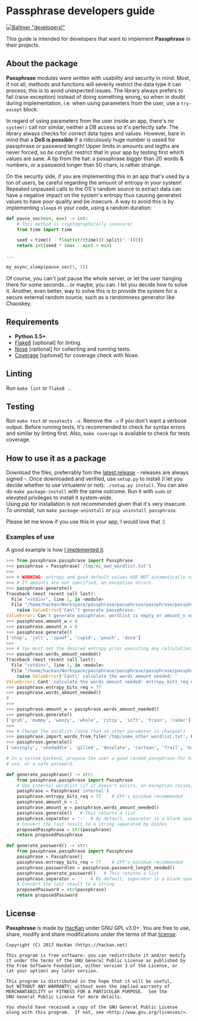 # Passphrase developers guide

[![Ballmer "developers!"](https://passh.hackan.net/img/developers.png)](http://www.youtube.com/watch?v=V-FkalybggA "Developers")

This guide is intended for developers that want to implement **Passphrase** in their projects.

## About the package

**Passphrase** modules were written with usability and security in mind. Most, if not all, methods and functions will severily restrict the data type it can process; this is to avoid unexpected issues. The library always prefers to fail (raise exception) instead of doing something wrong, so when in doubt during implementation, i.e. when using parameters from the user, use a `try-except` block.

In regard of using parameters from the user inside an app, there's no `system()` call nor similar, neither a DB access so it's perfectly safe. The library always checks for correct data types and values. However, bare in mind that a **DoS is possible** if a ridiculously huge number is ussed for passphrase or password length! Upper limits in amounts and legths are never forced, so *be careful*: restrict that in your app by testing first which values are sane. A tip from the hat: a passphrase bigger than 20 words & numbers, or a password longer than 50 chars, is rather strange.

On the security side, if you are implementing this in an app that's used by a ton of users, be careful regarding the amount of entropy in your system! Repeated unpaused calls to the OS's random source to extract data can have a negative impact on the system's entropy thus causing generated values to have poor quality and be insecure. A way to avoid this is by implementing `sleep`s in your code, using a random duration:

```python
def pause_sec(min, max) -> int:
    # This method is cryptographically insecure!
    from time import time

    seed = time() - float(str(time()).split('.')[0])
    return int(seed * (max - min) + min)

...

my_async_sleep(pause_sec(1, 5))
```

Of course, you can't just pause the whole server, or let the user hanging there for some seconds... or maybe, you can. I let you decide how to solve it. Another, even better, way to solve this is to provide the system for a secure external random source, such as a randomness generator like Chaoskey.

## Requirements

* **Python 3.5+**.
* [Flake8](http://flake8.pycqa.org/en/latest/) [optional] for linting.
* [Nose](https://nose.readthedocs.io/en/latest/) [optional] for collecting and running tests.
* [Coverage](https://bitbucket.org/ned/coveragepy) [optional] for coverage check with Nose.

## Linting

Run `make lint` or `flake8 .`.

## Testing

Run `make test` or `nosetests -v`. Remove the `-v` if you don't want a verbose output. Before running tests, it's recommended to check for syntax errors and similar by linting first. Also, `make coverage` is available to check for tests coverage.

## How to use it as a package

Download the files, preferrably fom the [latest release](https://github.com/HacKanCuBa/passphrase-py/releases/latest) - releases are always signed -. Once downloaded and verified, use `setup.py` to install (I let you decide whether to use virtualenv or not): `./setup.py install`. You can also do `make package-install` with the same outcome. Run it with `sudo` or elevated privileges to install it system-wide.  
Using *pip* for installation is not recommended given that it's very insecure.  
To uninstall, run `make package-uninstall` or `pip uninstall passphrase`.  

Please let me know if you use this in your app, I would love that :)

### Examples of use

A good example is how [I implemented it](passphrase/__main__.py).

```python
>>> from passphrase.passphrase import Passphrase
>>> passphrase = Passphrase('/tmp/mi_own_wordlist.txt')
>>> 
>>> # WARNING: entropy and good default values ARE NOT automatically calculated!
>>> # If amounts are not specified, an exception occurs.
>>> passphrase.generate()
Traceback (most recent call last):
  File "<stdin>", line 1, in <module>
  File "/home/hackan/Workspace/passphrase/passphrase/passphrase/passphrase.py", line 345, in generate
    raise ValueError('Can\'t generate passphrase: '
ValueError: Can't generate passphrase: wordlist is empty or amount_n or amount_w isn't set
>>> passphrase.amount_w = 6
>>> passphrase.amount_n = 0
>>> passphrase.generate()
['shop', 'jolt', 'spoof', 'cupid', 'pouch', 'dose']
>>> 
>>> # You must set the desired entropy prior executing any calculation, or else...
>>> passphrase.words_amount_needed()
Traceback (most recent call last):
  File "<stdin>", line 1, in <module>
  File "/home/hackan/Workspace/passphrase/passphrase/passphrase/passphrase.py", line 314, in words_amount_needed
    raise ValueError('Cant\' calculate the words amount needed: '
ValueError: Cant' calculate the words amount needed: entropy_bits_req or amount_n isn't set
>>> passphrase.entropy_bits_req = 77
>>> passphrase.words_amount_needed()
8
>>> 
>>> passphrase.amount_w = passphrase.words_amount_needed()
>>> passphrase.generate()
['grub', 'mummy', 'woozy', 'whole', 'ritzy', 'sift', 'train', 'radar']
>>> 
>>> # Change the wordlist (note than no other parameter is changed!)
>>> passphrase.import_words_from_file('/tmp/some_other_wordlist.txt', False)
>>> passphrase.generate()
['vexingly', 'skedaddle', 'gilled', 'desolate', 'cartoon', 'frail', 'brute', 'filled']
```

```python
# In a system backend, propose the user a good random passphrase for him to
# use, or a safe password.

def generate_passphrase() -> str:
    from passphrase.passphrase import Passphrase
    # Use internal wordlist (if it doesn't exists, an exception raises)
    passphrase = Passphrase('internal')
    passphrase.entropy_bits_req = 77    # EFF's minimum recommended
    passphrase.amount_n = 1
    passphrase.amount_w = passphrase.words_amount_needed()
    passphrase.generate()   # This returns a list
    passphrase.separator = '-'  # By default, separator is a blank space!
    # Convert the last result to a string separated by dashes
    proposedPassphrase = str(passphrase)
    return proposedPassphrase

def generate_password() -> str:
    from passphrase.passphrase import Passphrase
    passphrase = Passphrase()
    passphrase.entropy_bits_req = 77    # EFF's minimum recommended
    passphrase.passwordlen = passphrase.password_length_needed()
    passphrase.generate_password()   # This returns a list
    passphrase.separator = ''   # By default, separator is a blank space!
    # Convert the last result to a string
    proposedPassword = str(passphrase)
    return proposedPassword
```

## License

**Passphrase** is made by [HacKan](https://hackan.net) under GNU GPL v3.0+. You are free to use, share, modify and share modifications under the terms of that [license](LICENSE).

    Copyright (C) 2017 HacKan (https://hackan.net)

    This program is free software: you can redistribute it and/or modify
    it under the terms of the GNU General Public License as published by
    the Free Software Foundation, either version 3 of the License, or
    (at your option) any later version.

    This program is distributed in the hope that it will be useful,
    but WITHOUT ANY WARRANTY; without even the implied warranty of
    MERCHANTABILITY or FITNESS FOR A PARTICULAR PURPOSE.  See the
    GNU General Public License for more details.

    You should have received a copy of the GNU General Public License
    along with this program.  If not, see <http://www.gnu.org/licenses/>.
